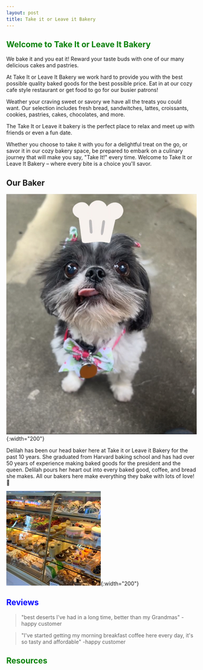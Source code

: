 ```yaml
---
layout: post
title: Take it or Leave it Bakery
---
```


## <span style="color:green">Welcome to Take It or Leave It Bakery</span>

We bake it and you eat it! Reward your taste buds with one of our many delicious cakes and pastries.

At Take It or Leave It Bakery we work hard to provide you with the best possible quality baked goods for the best possible price. Eat in at our cozy cafe style restaurant or get food to go for our busier patrons!

Weather your craving sweet or savory we have all the treats you could want. Our selection includes fresh bread, sandwitches, lattes, croissants, cookies, pastries, cakes, chocolates, and more. 

The Take It or Leave it bakery is the perfect place to relax and meet up with friends or even a fun date. 

Whether you choose to take it with you for a delightful treat on the go, or savor it in our cozy bakery space, be prepared to embark on a culinary journey that will make you say, "Take It!" every time. Welcome to Take It or Leave It Bakery – where every bite is a choice you'll savor.

## <span style="color💙">Our Baker</span>

![logo](./assets/images/IMG_7935.jpg){:width="200"}

Delilah has been our head baker here at Take it or Leave it Bakery for the past 10 years. She graduated from Harvard baking school and has had over 50 years of experience making baked goods for the president and the queen. Delilah pours her heart out into every baked good, coffee, and bread she makes. All our bakers here make everything they bake with lots of love! 💙

![logo](./assets/images/ls.jpg){:width="200"} 


## <span style="color:blue">Reviews</span>

>"best deserts I've had in a long time, better than my Grandmas"
-happy customer

>"I've started getting my morning breakfast coffee here every day, it's so tasty and affordable"
-happy customer


## <span style="color:green">Resources</span>




